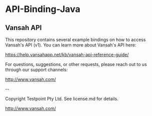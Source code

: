 # API-Binding-Java

Vansah API 
------------

This repository contains several example bindings on how to access Vansah's API (v1).
You can learn more about Vansah's API here:

https://help.vansahapp.net/kb/vansah-api-reference-guide/


For questions, suggestions, or other requests, please reach out to us through our support channels:

http://www.vansah.com/

-- 

Copyright Testpoint Pty Ltd. See license.md for details.

http://www.vansah.com/
